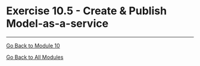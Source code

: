 # Exercise 10.5 - Create & Publish Model-as-a-service

---

[Go Back to Module 10](./README.md)

[Go Back to All Modules](../../README.md)
